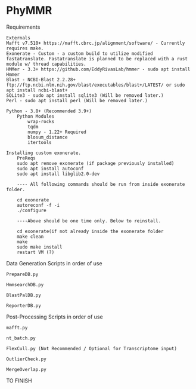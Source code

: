 # PhyMMR

Requirements
	
	Externals
	Mafft v7.510+ https://mafft.cbrc.jp/alignment/software/ - Currently requires make.
	Exonerate - Custom - a custom build to utilize modified fastatranslate. Fastatranslate is planned to be replaced with a rust module w/ thread capabilities.
	HMMer - 3.3+ https://github.com/EddyRivasLab/hmmer - sudo apt install Hmmer
	Blast - NCBI-Blast 2.2.28+ ftp://ftp.ncbi.nlm.nih.gov/blast/executables/blast+/LATEST/ or sudo apt install ncbi-blast+
	SQLite3 - sudo apt install sqlite3 (Will be removed later.)
	Perl - sudo apt install perl (Will be removed later.)
	
	Python - 3.8+ (Recommended 3.9+)
		Python Modules
			wrap-rocks
			tqdm
			numpy - 1.22+ Required
			blosum_distance
			itertools
			
	Installing custom exonerate. 
		PreReqs
		sudo apt remove exonerate (if package previously installed)
		sudo apt install autoconf
		sudo apt install libglib2.0-dev
		
		---- All following commands should be run from inside exonerate folder.
		
		cd exonerate
		autoreconf -f -i
		./configure
		
		----Above should be one time only. Below to reinstall. 
		
		cd exonerate(if not already inside the exonerate folder
		make clean
		make
		sudo make install
		restart VM (?)
			
Data Generation Scripts in order of use

	PrepareDB.py

	HmmsearchDB.py

	BlastPalDB.py

	ReporterDB.py


Post-Processing Scripts in order of use

	mafft.py

	nt_batch.py

	FlexCull.py (Not Recommended / Optional for Transcriptome input)

	OutlierCheck.py
	
	MergeOverlap.py

TO FINISH

